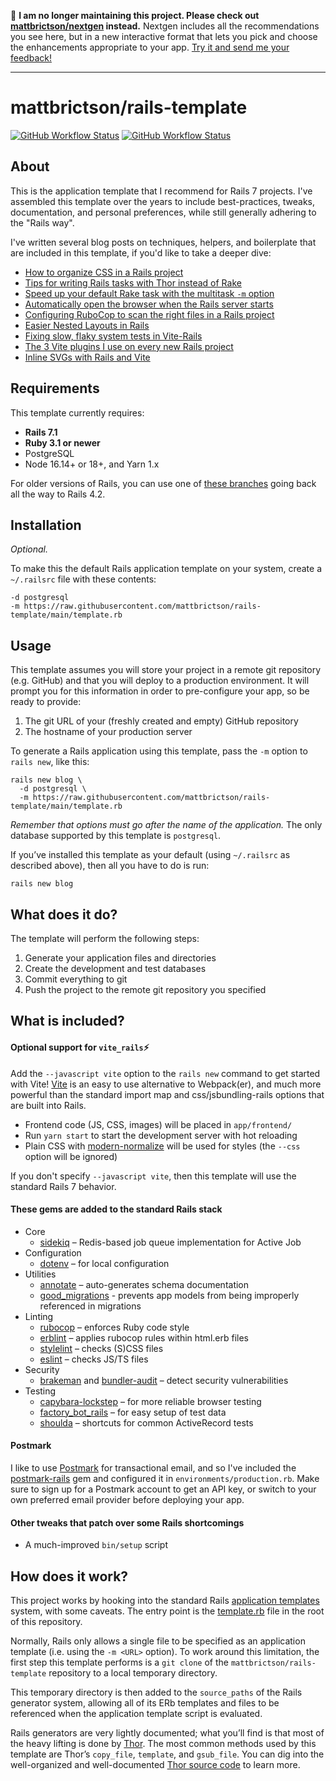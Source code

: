 📣 **I am no longer maintaining this project. Please check out [mattbrictson/nextgen](https://github.com/mattbrictson/nextgen) instead.** Nextgen includes all the recommendations you see here, but in a new interactive format that lets you pick and choose the enhancements appropriate to your app. [Try it and send me your feedback!](https://github.com/mattbrictson/nextgen)

---

# mattbrictson/rails-template

[![GitHub Workflow Status](https://img.shields.io/github/actions/workflow/status/mattbrictson/rails-template/ci.yml)](https://github.com/mattbrictson/rails-template/actions/workflows/ci.yml)
[![GitHub Workflow Status](https://img.shields.io/github/actions/workflow/status/mattbrictson/rails-template/ci-vite.yml?label=vite+build)](https://github.com/mattbrictson/rails-template/actions/workflows/ci-vite.yml)


## About

This is the application template that I recommend for Rails 7 projects. I've assembled this template over the years to include best-practices, tweaks, documentation, and personal preferences, while still generally adhering to the "Rails way".

I've written several blog posts on techniques, helpers, and boilerplate that are included in this template, if you'd like to take a deeper dive:

- [How to organize CSS in a Rails project](https://mattbrictson.com/blog/organizing-css-in-rails)
- [Tips for writing Rails tasks with Thor instead of Rake](https://mattbrictson.com/blog/rails-tasks-with-thor)
- [Speed up your default Rake task with the multitask `-m` option](https://mattbrictson.com/blog/rake-multitask)
- [Automatically open the browser when the Rails server starts](https://mattbrictson.com/blog/open-browser-on-rails-start)
- [Configuring RuboCop to scan the right files in a Rails project](https://mattbrictson.com/blog/including-and-excluding-files-in-rubocop)
- [Easier Nested Layouts in Rails](https://mattbrictson.com/blog/easier-nested-layouts-in-rails)
- [Fixing slow, flaky system tests in Vite-Rails](https://mattbrictson.com/blog/faster-vite-test-without-autobuild)
- [The 3 Vite plugins I use on every new Rails project](https://mattbrictson.com/blog/3-vite-rails-plugins)
- [Inline SVGs with Rails and Vite](https://mattbrictson.com/blog/inline-svg-with-vite-rails)

## Requirements

This template currently requires:

* **Rails 7.1**
* **Ruby 3.1 or newer**
* PostgreSQL
* Node 16.14+ or 18+, and Yarn 1.x

For older versions of Rails, you can use one of [these branches](https://github.com/mattbrictson/rails-template/branches/all) going back all the way to Rails 4.2.

## Installation

*Optional.*

To make this the default Rails application template on your system, create a `~/.railsrc` file with these contents:

```
-d postgresql
-m https://raw.githubusercontent.com/mattbrictson/rails-template/main/template.rb
```

## Usage

This template assumes you will store your project in a remote git repository (e.g. GitHub) and that you will deploy to a production environment. It will prompt you for this information in order to pre-configure your app, so be ready to provide:

1. The git URL of your (freshly created and empty) GitHub repository
2. The hostname of your production server

To generate a Rails application using this template, pass the `-m` option to `rails new`, like this:

```
rails new blog \
  -d postgresql \
  -m https://raw.githubusercontent.com/mattbrictson/rails-template/main/template.rb
```

*Remember that options must go after the name of the application.* The only database supported by this template is `postgresql`.

If you’ve installed this template as your default (using `~/.railsrc` as described above), then all you have to do is run:

```
rails new blog
```

## What does it do?

The template will perform the following steps:

1. Generate your application files and directories
2. Create the development and test databases
3. Commit everything to git
4. Push the project to the remote git repository you specified

## What is included?

#### Optional support for `vite_rails`⚡️

Add the `--javascript vite` option to the `rails new` command to get started with Vite! [Vite][vite] is an easy to use alternative to Webpack(er), and much more powerful than the standard import map and css/jsbundling-rails options that are built into Rails.

- Frontend code (JS, CSS, images) will be placed in `app/frontend/`
- Run `yarn start` to start the development server with hot reloading
- Plain CSS with [modern-normalize](https://github.com/sindresorhus/modern-normalize) will be used for styles (the `--css` option will be ignored)

If you don't specify `--javascript vite`, then this template will use the standard Rails 7 behavior.

#### These gems are added to the standard Rails stack

* Core
    * [sidekiq][] – Redis-based job queue implementation for Active Job
* Configuration
    * [dotenv][] – for local configuration
* Utilities
    * [annotate][] – auto-generates schema documentation
    * [good_migrations][] - prevents app models from being improperly referenced in migrations
* Linting
    * [rubocop][] – enforces Ruby code style
    * [erblint][] – applies rubocop rules within html.erb files
    * [stylelint][] – checks (S)CSS files
    * [eslint][] – checks JS/TS files
* Security
    * [brakeman][] and [bundler-audit][] – detect security vulnerabilities
* Testing
    * [capybara-lockstep][] – for more reliable browser testing
    * [factory_bot_rails][] – for easy setup of test data
    * [shoulda][] – shortcuts for common ActiveRecord tests

#### Postmark

I like to use [Postmark][] for transactional email, and so I've included the [postmark-rails][] gem and configured it in `environments/production.rb`. Make sure to sign up for a Postmark account to get an API key, or switch to your own preferred email provider before deploying your app.

#### Other tweaks that patch over some Rails shortcomings

* A much-improved `bin/setup` script

## How does it work?

This project works by hooking into the standard Rails [application templates][] system, with some caveats. The entry point is the [template.rb][] file in the root of this repository.

Normally, Rails only allows a single file to be specified as an application template (i.e. using the `-m <URL>` option). To work around this limitation, the first step this template performs is a `git clone` of the `mattbrictson/rails-template` repository to a local temporary directory.

This temporary directory is then added to the `source_paths` of the Rails generator system, allowing all of its ERb templates and files to be referenced when the application template script is evaluated.

Rails generators are very lightly documented; what you’ll find is that most of the heavy lifting is done by [Thor][]. The most common methods used by this template are Thor’s `copy_file`, `template`, and `gsub_file`. You can dig into the well-organized and well-documented [Thor source code][thor] to learn more.

[sidekiq]:http://sidekiq.org
[dotenv]:https://github.com/bkeepers/dotenv
[annotate]:https://github.com/ctran/annotate_models
[rubocop]:https://github.com/bbatsov/rubocop
[erblint]:https://github.com/Shopify/erb-lint
[factory_bot_rails]:https://github.com/thoughtbot/factory_bot_rails
[Postmark]:http://postmarkapp.com
[postmark-rails]:http://www.rubydoc.info/gems/postmark-rails/0.12.0
[brakeman]:https://github.com/presidentbeef/brakeman
[bundler-audit]:https://github.com/rubysec/bundler-audit
[shoulda]:https://github.com/thoughtbot/shoulda
[application templates]:http://guides.rubyonrails.org/generators.html#application-templates
[template.rb]: template.rb
[thor]: https://github.com/rails/thor
[vite]: https://vite-ruby.netlify.app
[good_migrations]: https://github.com/testdouble/good-migrations
[capybara-lockstep]: https://github.com/makandra/capybara-lockstep
[eslint]: https://eslint.org
[stylelint]: https://stylelint.io
